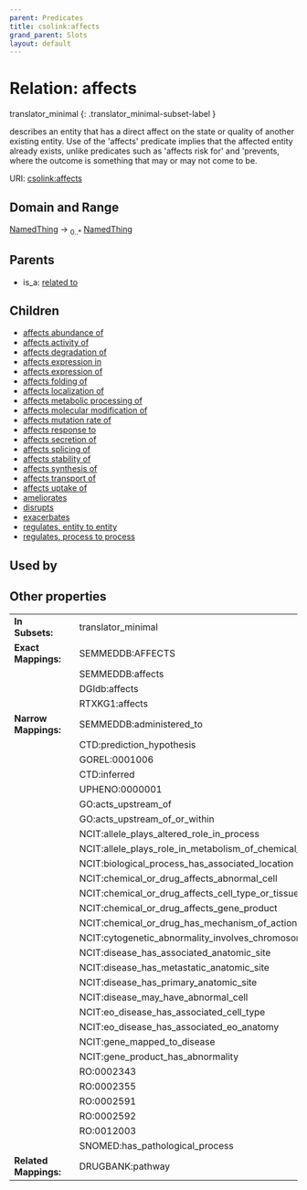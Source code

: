 ```yaml
---
parent: Predicates
title: csolink:affects
grand_parent: Slots
layout: default
---
```


# Relation: affects

translator_minimal
{: .translator_minimal-subset-label }


describes an entity that has a direct affect on the state or quality of another existing entity. Use of the 'affects' predicate implies that the affected entity already exists, unlike predicates such as 'affects risk for' and 'prevents, where the outcome is something that may or may not come to be.

URI: [csolink:affects](https://w3id.org/csolink/vocab/affects)

## Domain and Range

[NamedThing](NamedThing.md) ->  <sub>0..*</sub> [NamedThing](NamedThing.md)

## Parents

 *  is_a: [related to](related_to.md)

## Children

 *  [affects abundance of](affects_abundance_of.md)
 *  [affects activity of](affects_activity_of.md)
 *  [affects degradation of](affects_degradation_of.md)
 *  [affects expression in](affects_expression_in.md)
 *  [affects expression of](affects_expression_of.md)
 *  [affects folding of](affects_folding_of.md)
 *  [affects localization of](affects_localization_of.md)
 *  [affects metabolic processing of](affects_metabolic_processing_of.md)
 *  [affects molecular modification of](affects_molecular_modification_of.md)
 *  [affects mutation rate of](affects_mutation_rate_of.md)
 *  [affects response to](affects_response_to.md)
 *  [affects secretion of](affects_secretion_of.md)
 *  [affects splicing of](affects_splicing_of.md)
 *  [affects stability of](affects_stability_of.md)
 *  [affects synthesis of](affects_synthesis_of.md)
 *  [affects transport of](affects_transport_of.md)
 *  [affects uptake of](affects_uptake_of.md)
 *  [ameliorates](ameliorates.md)
 *  [disrupts](disrupts.md)
 *  [exacerbates](exacerbates.md)
 *  [regulates, entity to entity](regulates_entity_to_entity.md)
 *  [regulates, process to process](regulates_process_to_process.md)

## Used by


## Other properties

|  |  |  |
| --- | --- | --- |
| **In Subsets:** | | translator_minimal |
| **Exact Mappings:** | | SEMMEDDB:AFFECTS |
|  | | SEMMEDDB:affects |
|  | | DGIdb:affects |
|  | | RTXKG1:affects |
| **Narrow Mappings:** | | SEMMEDDB:administered_to |
|  | | CTD:prediction_hypothesis |
|  | | GOREL:0001006 |
|  | | CTD:inferred |
|  | | UPHENO:0000001 |
|  | | GO:acts_upstream_of |
|  | | GO:acts_upstream_of_or_within |
|  | | NCIT:allele_plays_altered_role_in_process |
|  | | NCIT:allele_plays_role_in_metabolism_of_chemical_or_drug |
|  | | NCIT:biological_process_has_associated_location |
|  | | NCIT:chemical_or_drug_affects_abnormal_cell |
|  | | NCIT:chemical_or_drug_affects_cell_type_or_tissue |
|  | | NCIT:chemical_or_drug_affects_gene_product |
|  | | NCIT:chemical_or_drug_has_mechanism_of_action |
|  | | NCIT:cytogenetic_abnormality_involves_chromosome |
|  | | NCIT:disease_has_associated_anatomic_site |
|  | | NCIT:disease_has_metastatic_anatomic_site |
|  | | NCIT:disease_has_primary_anatomic_site |
|  | | NCIT:disease_may_have_abnormal_cell |
|  | | NCIT:eo_disease_has_associated_cell_type |
|  | | NCIT:eo_disease_has_associated_eo_anatomy |
|  | | NCIT:gene_mapped_to_disease |
|  | | NCIT:gene_product_has_abnormality |
|  | | RO:0002343 |
|  | | RO:0002355 |
|  | | RO:0002591 |
|  | | RO:0002592 |
|  | | RO:0012003 |
|  | | SNOMED:has_pathological_process |
| **Related Mappings:** | | DRUGBANK:pathway |

